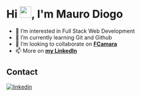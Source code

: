 <h1 align="left">Hi <img src="https://raw.githubusercontent.com/kaueMarques/kaueMarques/master/hi.gif" height="30px">, I'm Mauro Diogo</h1>

- 👀 I’m interested in Full Stack Web Development
- 🌱 I’m currently learning Git and Github
- 💞️ I’m looking to collaborate on <a style="font-weight: bold" href="https://fcamara.com/" target="_blank">FCamara</a>
- 📫 More on <a style="font-weight: bold" href="https://www.linkedin.com/in/mauro-diogo-6149602a7/" target="_blank">my LinkedIn</a>

<!---
maurodiogodev/maurodiogodev is a ✨ special ✨ repository because its `README.md` (this file) appears on your GitHub profile.
You can click the Preview link to take a look at your changes.
--->

## Contact

<a href="https://linkedin.com/in/mauro-diogo-6149602a7" target="_blank">
  <img align="center" src="https://img.shields.io/badge/-maurodiogo-05122A?style=flat&logo=linkedin" alt="linkedin"/>
</a>
